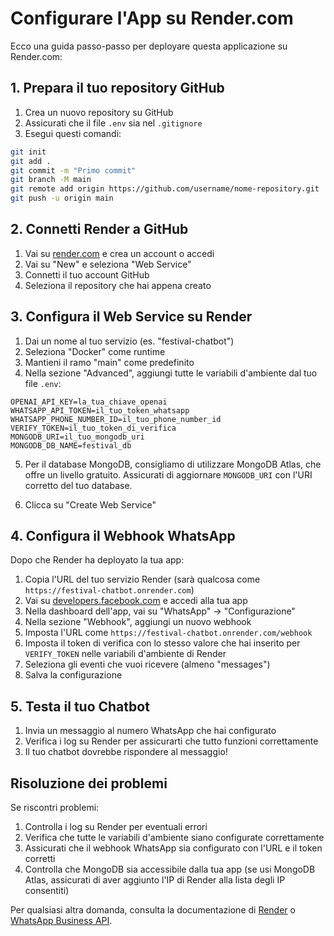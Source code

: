 # Configurare l'App su Render.com

Ecco una guida passo-passo per deployare questa applicazione su Render.com:

## 1. Prepara il tuo repository GitHub

1. Crea un nuovo repository su GitHub
2. Assicurati che il file `.env` sia nel `.gitignore`
3. Esegui questi comandi:

```bash
git init
git add .
git commit -m "Primo commit"
git branch -M main
git remote add origin https://github.com/username/nome-repository.git
git push -u origin main
```

## 2. Connetti Render a GitHub

1. Vai su [render.com](https://render.com/) e crea un account o accedi
2. Vai su "New" e seleziona "Web Service"
3. Connetti il tuo account GitHub
4. Seleziona il repository che hai appena creato

## 3. Configura il Web Service su Render

1. Dai un nome al tuo servizio (es. "festival-chatbot")
2. Seleziona "Docker" come runtime
3. Mantieni il ramo "main" come predefinito
4. Nella sezione "Advanced", aggiungi tutte le variabili d'ambiente dal tuo file `.env`:

```
OPENAI_API_KEY=la_tua_chiave_openai
WHATSAPP_API_TOKEN=il_tuo_token_whatsapp
WHATSAPP_PHONE_NUMBER_ID=il_tuo_phone_number_id
VERIFY_TOKEN=il_tuo_token_di_verifica
MONGODB_URI=il_tuo_mongodb_uri
MONGODB_DB_NAME=festival_db
```

5. Per il database MongoDB, consigliamo di utilizzare MongoDB Atlas, che offre un livello gratuito. Assicurati di aggiornare `MONGODB_URI` con l'URI corretto del tuo database.

6. Clicca su "Create Web Service"

## 4. Configura il Webhook WhatsApp

Dopo che Render ha deployato la tua app:

1. Copia l'URL del tuo servizio Render (sarà qualcosa come `https://festival-chatbot.onrender.com`)
2. Vai su [developers.facebook.com](https://developers.facebook.com/) e accedi alla tua app
3. Nella dashboard dell'app, vai su "WhatsApp" → "Configurazione"
4. Nella sezione "Webhook", aggiungi un nuovo webhook
5. Imposta l'URL come `https://festival-chatbot.onrender.com/webhook`
6. Imposta il token di verifica con lo stesso valore che hai inserito per `VERIFY_TOKEN` nelle variabili d'ambiente di Render
7. Seleziona gli eventi che vuoi ricevere (almeno "messages")
8. Salva la configurazione

## 5. Testa il tuo Chatbot

1. Invia un messaggio al numero WhatsApp che hai configurato
2. Verifica i log su Render per assicurarti che tutto funzioni correttamente
3. Il tuo chatbot dovrebbe rispondere al messaggio!

## Risoluzione dei problemi

Se riscontri problemi:

1. Controlla i log su Render per eventuali errori
2. Verifica che tutte le variabili d'ambiente siano configurate correttamente
3. Assicurati che il webhook WhatsApp sia configurato con l'URL e il token corretti
4. Controlla che MongoDB sia accessibile dalla tua app (se usi MongoDB Atlas, assicurati di aver aggiunto l'IP di Render alla lista degli IP consentiti)

Per qualsiasi altra domanda, consulta la documentazione di [Render](https://render.com/docs) o [WhatsApp Business API](https://developers.facebook.com/docs/whatsapp/cloud-api). 